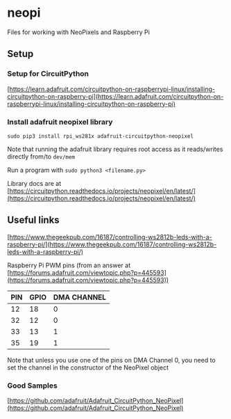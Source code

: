 # neopi

Files for working with NeoPixels and Raspberry Pi

## Setup

### Setup for CircuitPython

[https://learn.adafruit.com/circuitpython-on-raspberrypi-linux/installing-circuitpython-on-raspberry-pi](https://learn.adafruit.com/circuitpython-on-raspberrypi-linux/installing-circuitpython-on-raspberry-pi)

### Install adafruit neopixel library

`sudo pip3 install rpi_ws281x adafruit-circuitpython-neopixel`

Note that running the adafruit library requires root access as it reads/writes directly from/to `dev/mem`

Run a program with `sudo python3 <filename.py>`

Library docs are at [https://circuitpython.readthedocs.io/projects/neopixel/en/latest/](https://circuitpython.readthedocs.io/projects/neopixel/en/latest/)

## Useful links

[https://www.thegeekpub.com/16187/controlling-ws2812b-leds-with-a-raspberry-pi/](https://www.thegeekpub.com/16187/controlling-ws2812b-leds-with-a-raspberry-pi/)

Raspberry Pi PWM pins (from an answer at [https://forums.adafruit.com/viewtopic.php?p=445593](https://forums.adafruit.com/viewtopic.php?p=445593))

| PIN | GPIO | DMA CHANNEL |
|--|--|--|
| 12 | 18 | 0 |
| 32 | 12 | 0 |
| 33 | 13 | 1 |
| 35 | 19 | 1 |

Note that unless you use one of the pins on DMA Channel 0, you need to set the channel in the constructor of the NeoPixel object

### Good Samples

[https://github.com/adafruit/Adafruit_CircuitPython_NeoPixel](https://github.com/adafruit/Adafruit_CircuitPython_NeoPixel)